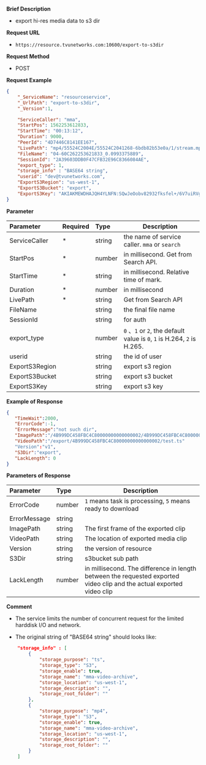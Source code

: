


**Brief Description** 

- export hi-res media data to s3 dir

**Request URL** 
- `https://resource.tvunetworks.com:10600/export-to-s3dir`
  
**Request Method**
- POST 

**Request Example**

```JSON
{
	"_ServiceName": "resourceservice",
	"_UrlPath": "export-to-s3dir",
	"_Version":1,

	"ServiceCaller": "mma",
	"StartPos": 1562253612833,
	"StartTime": "00:13:12",
	"Duration": 9000,
	"PeerId": "4D7446C8141EE167",
	"LivePath": "mp4/55524C2004E/55524C2041268-6bdb82b53e0a/1/stream.mpd",
	"FileName": "04-60C262253621833_0.0993375889",
	"SessionId": "2A39603DDB0F47CFB32E96C8366084AE",
	"export_type": 1,
	"storage_info" : "BASE64 string",
	"userid": "dev@tvunetworks.com",
	"ExportS3Region": "us-west-1",
	"ExportS3Bucket": "export",
	"ExportS3Key": "AKIAKMEWDHAJQH4YLNFN:SQwJeOobv82932fksfel+/6V7uiRVgudrJF4oTH",
}

```

**Parameter** 

|Parameter|Required|Type|Description|
|:----    |:---|:----- |-----   |
|ServiceCaller |\*  |string | the name of service caller. `mma` or `search`
|StartPos |\*  |number | in millisecond. Get from Search API.
|StartTime |\*  |string | in millisecond. Relative time of mark.
|Duration |\*  |number | in millisecond 
|LivePath |\*  |string | Get from Search API 
|FileName |  |string | the final file name
|SessionId |  |string  | for auth
|export_type |  |number | `0` 、`1` or `2`, the default value is `0`, `1` is H.264, `2` is H.265.
|userid |  |string  |the id of user
|ExportS3Region |  |string  |export s3 region
|ExportS3Bucket |  |string  |export s3 bucket
|ExportS3Key |  |string  |export s3 key

**Example of Response**
 ```JSON
{
	"TimeWait":2000,
	"ErrorCode":-1,
	"ErrorMessage":"not such dir",
	"ImagePath":"/4B999DC458FBC4C80000000000000002/4B999DC458FBC4C80000000000000002_20200316-02-21-49_4B999DC458FBC4C80000000000000002_FE31F2B2CEAA2E63_4b13335c-2fc1-45ea-9cb5-f92065a26e91_1584973791094_7170000.jpg",
	"VideoPath":"/export/4B999DC458FBC4C80000000000000002/test.ts"
	"Version":"v1",
	"S3Dir":"export",
	"LackLength": 0
}
 ```

**Parameters of Response**

|Parameter|Type|Description|
|:-----  |:-----|----- |
|ErrorCode |number  | `1` means task is processing, `5` means ready to download |
|ErrorMessage |string  | |
|ImagePath |string  | The first frame of the exported clip |
|VideoPath |string  | The location of exported media clip |
|Version |string  | the version of resource |
|S3Dir       |string | s3bucket sub path
|LackLength       |number | in millisecond. The difference in length between the requested exported video clip and the actual exported video clip |


**Comment** 

- The service limits the number of concurrent request for the limited harddisk I/O and network.

- The original string of "BASE64 string" should looks like:

```JSON
	"storage_info" : [
		{
			"storage_purpose": "ts",
			"storage_type": "S3",
			"storage_enable": true,
			"storage_name": "mma-video-archive",
			"storage_location": "us-west-1",
			"storage_description": "",
			"storage_root_folder": ""
		},    
		{
			"storage_purpose": "mp4",
			"storage_type": "S3",
			"storage_enable": true,
			"storage_name": "mma-video-archive",
			"storage_location": "us-west-1",
			"storage_description": "",
			"storage_root_folder": ""
		}
	]
	
```